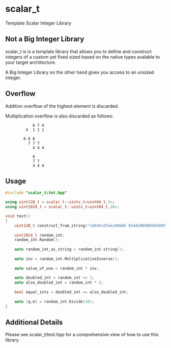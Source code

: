 # scalar_t
Template Scalar Integer Library

## Not a Big Integer Library

scalar_t is is a template library that allows you to define and construct integers of a custom yet fixed sized based on the native types avalable to your target architecture. 

A Big Integer Library on the other hand gives you access to an unsized integer.

## Overflow

Addition overflow of the highest element is discarded.

Multiplication overflow is also discarded as follows:


			    6 7 4
			 X  1 1 1

			6 6 6
			  7 7 7
			    4 4 4

			    6
			    7 7
			    4 4 4
			  
## Usage

```C++
#include "scalar_t/int.hpp"

using uint128_t = scalar_t::uintv_t<uint64_t,2>;
using uint1024_t = scalar_t::uintv_t<uint64_t,16>;

void test()
{
	uint128_t construct_from_string("cb645cdfeec89666 914da98986504d99");
	
	uint1024_t random_int;
	random_int.Random();
	
	auto random_int_as_string = random_int.string();
	
	auto inv = random_int.MultiplicativeInverse();
	
	auto value_of_one = random_int * inv;
	
	auto doubled_int = random_int << 1;
	auto also_doubled_int = random_int * 2;
	
	bool equal_ints = doubled_int == also_doubled_int;
	
	auto [q,m] = random_int.Divide(10);
}

```

## Additional Details

Please see scalar_t/test.hpp for a comprehensive view of how to use this library.
